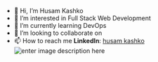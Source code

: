 - 👋 Hi, I’m Husam Kashko
- 👀 I’m interested in Full Stack Web Development
- 🌱 I’m currently learning DevOps
- 💞️ I’m looking to collaborate on 
- 📫 How to reach me **LinkedIn**: [husam kashko](https://www.linkedin.com/in/husam-kashko-61a526181)
![enter image description here](https://github-readme-stats.vercel.app/api?username=hkashko97&&show_icons=true&title_color=ffffff&icon_color=abcdef&text_color=daf7dc&bg_color=151515)
